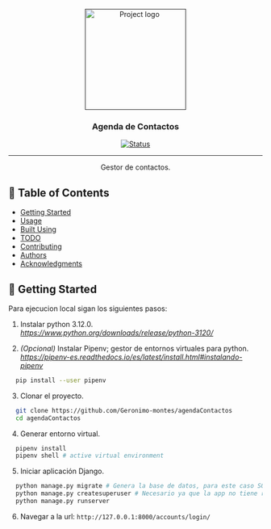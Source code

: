 <p align="center">
  <a href="" rel="noopener">
 <img width=200px height=200px src="https://cdn-icons-png.freepik.com/512/5441/5441859.png" alt="Project logo"></a>
</p>
<h3 align="center">Agenda de Contactos</h3>
<div align="center">

  [![Status](https://img.shields.io/badge/status-active-success.svg)]()

</div>

---

<p align="center"> Gestor de contactos.
    <br> 
</p>

## 📝 Table of Contents

- [Getting Started](#getting_started)
- [Usage](#usage)
- [Built Using](#built_using)
- [TODO](../TODO.md)
- [Contributing](../CONTRIBUTING.md)
- [Authors](#authors)
- [Acknowledgments](#acknowledgement)


## 🏁 Getting Started <a name = "getting_started"></a>

Para ejecucion local sigan los siguientes pasos:

1. Instalar python 3.12.0. _https://www.python.org/downloads/release/python-3120/_

2. _(Opcional)_ Instalar Pipenv; gestor de entornos virtuales para python. _https://pipenv-es.readthedocs.io/es/latest/install.html#instalando-pipenv_

```bash
  pip install --user pipenv
```
3. Clonar el proyecto.

```bash
  git clone https://github.com/Geronimo-montes/agendaContactos
  cd agendaContactos
```
4. Generar entorno virtual.

```bash
  pipenv install
  pipenv shell # active virtual environment
```
5. Iniciar aplicación Django.

```bash
  python manage.py migrate # Genera la base de datos, para este caso SQLite3
  python manage.py createsuperuser # Necesario ya que la app no tiene registro de usuarios
  python manage.py runserver
```
6. Navegar a la url: `http://127.0.0.1:8000/accounts/login/`


